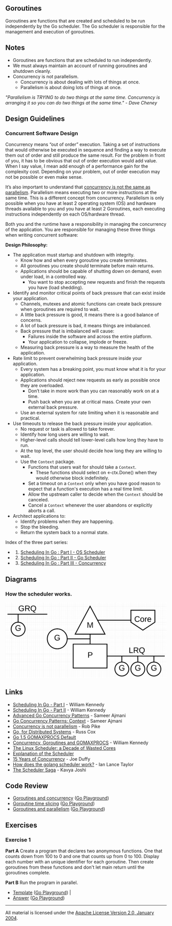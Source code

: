 ## Goroutines

Goroutines are functions that are created and scheduled to be run independently by the Go scheduler. The Go scheduler is responsible for the management and execution of goroutines.

## Notes

* Goroutines are functions that are scheduled to run independently.
* We must always maintain an account of running goroutines and shutdown cleanly.
* Concurrency is not parallelism.
	* Concurrency is about dealing with lots of things at once.
	* Parallelism is about doing lots of things at once.

_"Parallelism is TRYING to do two things at the same time. Concurrency is arranging it so you can do two things at the same time." - Dave Cheney_

## Design Guidelines

### Concurrent Software Design

Concurrency means “out of order” execution. Taking a set of instructions that
would otherwise be executed in sequence and finding a way to execute them out of
order and still produce the same result. For the problem in front of you, it has
to be obvious that out of order execution would add value. When I say value, I
mean add enough of a performance gain for the complexity cost. Depending on your
problem, out of order execution may not be possible or even make sense.

It’s also important to understand that [concurrency is not the same as
parallelism](https://blog.golang.org/concurrency-is-not-parallelism).
Parallelism means executing two or more instructions at the same time. This is a
different concept from concurrency. Parallelism is only possible when you have
at least 2 operating system (OS) and hardware threads available to you and you
have at least 2 Goroutines, each executing instructions independently on each
OS/hardware thread.

Both you and the runtime have a responsibility in managing the concurrency of
the application. You are responsible for managing these three things when
writing concurrent software:

**Design Philosophy:**

* The application must startup and shutdown with integrity.
    * Know how and when every goroutine you create terminates.
    * All goroutines you create should terminate before main returns.
    * Applications should be capable of shutting down on demand, even under load, in a controlled way.
        * You want to stop accepting new requests and finish the requests you have (load shedding).
* Identify and monitor critical points of back pressure that can exist inside your application.
    * Channels, mutexes and atomic functions can create back pressure when goroutines are required to wait.
    * A little back pressure is good, it means there is a good balance of concerns.
    * A lot of back pressure is bad, it means things are imbalanced.
    * Back pressure that is imbalanced will cause:
        * Failures inside the software and across the entire platform.
        * Your application to collapse, implode or freeze.
    * Measuring back pressure is a way to measure the health of the application.
* Rate limit to prevent overwhelming back pressure inside your application.
    * Every system has a breaking point, you must know what it is for your application.
    * Applications should reject new requests as early as possible once they are overloaded.
        * Don’t take in more work than you can reasonably work on at a time.
        * Push back when you are at critical mass. Create your own external back pressure.
    * Use an external system for rate limiting when it is reasonable and practical.
* Use timeouts to release the back pressure inside your application.
    * No request or task is allowed to take forever.
    * Identify how long users are willing to wait.
    * Higher-level calls should tell lower-level calls how long they have to run.
    * At the top level, the user should decide how long they are willing to wait.
    * Use the `Context` package.
        * Functions that users wait for should take a `Context`.
            * These functions should select on <-ctx.Done() when they would otherwise block indefinitely.
        * Set a timeout on a `Context` only when you have good reason to expect that a function's execution has a real time limit.
        * Allow the upstream caller to decide when the `Context` should be canceled.
        * Cancel a `Context` whenever the user abandons or explicitly aborts a call.
* Architect applications to:
    * Identify problems when they are happening.
    * Stop the bleeding.
    * Return the system back to a normal state.

Index of the three part series:

* 1) [Scheduling In Go : Part I - OS Scheduler](https://www.ardanlabs.com/blog/2018/08/scheduling-in-go-part1.html)
* 2) [Scheduling In Go : Part II - Go Scheduler](https://www.ardanlabs.com/blog/2018/08/scheduling-in-go-part2.html)
* 3) [Scheduling In Go : Part III - Concurrency](https://www.ardanlabs.com/blog/2018/12/scheduling-in-go-part3.html)


## Diagrams

### How the scheduler works.

![Ardan Labs](scheduler.png?v=2)

## Links

* [Scheduling In Go - Part I](https://www.ardanlabs.com/blog/2018/08/scheduling-in-go-part1.html) - William Kennedy
* [Scheduling In Go - Part II](https://www.ardanlabs.com/blog/2018/08/scheduling-in-go-part2.html) - William Kennedy
* [Advanced Go Concurrency Patterns](https://blog.golang.org/advanced-go-concurrency-patterns) - Sameer Ajmani
* [Go Concurrency Patterns: Context](https://blog.golang.org/context) - Sameer Ajmani
* [Concurrency is not parallelism](https://blog.golang.org/concurrency-is-not-parallelism) - Rob Pike
* [Go, for Distributed Systems](https://talks.golang.org/2013/distsys.slide) - Russ Cox
* [Go 1.5 GOMAXPROCS Default](https://docs.google.com/document/d/1At2Ls5_fhJQ59kDK2DFVhFu3g5mATSXqqV5QrxinasI/edit)
* [Concurrency, Goroutines and GOMAXPROCS](https://www.ardanlabs.com/blog/2014/01/concurrency-goroutines-and-gomaxprocs.html) - William Kennedy
* [The Linux Scheduler: a Decade of Wasted Cores](http://www.ece.ubc.ca/~sasha/papers/eurosys16-final29.pdf)
* [Explanation of the Scheduler](https://news.ycombinator.com/item?id=12460807)
* [15 Years of Concurrency](http://joeduffyblog.com/2016/11/30/15-years-of-concurrency/) - Joe Duffy
* [How does the golang scheduler work?](https://www.quora.com/How-does-the-golang-scheduler-work/answer/Ian-Lance-Taylor) - Ian Lance Taylor
* [The Scheduler Saga](https://www.youtube.com/watch?v=YHRO5WQGh0k) - Kavya Joshi

## Code Review

* [Goroutines and concurrency](example1/example1.go) ([Go Playground](https://play.golang.org/p/4n6G3uRDc83))
* [Goroutine time slicing](example2/example2.go) ([Go Playground](https://play.golang.org/p/QtNVo1nb4uQ))
* [Goroutines and parallelism](example3/example3.go) ([Go Playground](https://play.golang.org/p/ybZ84UcLW81))

## Exercises

### Exercise 1

**Part A** Create a program that declares two anonymous functions. One that counts down from 100 to 0 and one that counts up from 0 to 100. Display each number with an unique identifier for each goroutine. Then create goroutines from these functions and don't let main return until the goroutines complete.

**Part B** Run the program in parallel.

* [Template](exercises/template1/template1.go) ([Go Playground](https://play.golang.org/p/O0FB2gd6-7d)) |
* [Answer](exercises/exercise1/exercise1.go) ([Go Playground](https://play.golang.org/p/uZlHjwf2CXY))
___
All material is licensed under the [Apache License Version 2.0, January 2004](http://www.apache.org/licenses/LICENSE-2.0).
